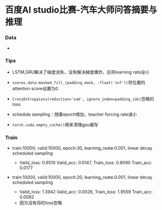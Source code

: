# 百度AI studio比赛-汽车大师问答摘要与推理

### Data

- 

### Tips

- LSTM,GRU解决了梯度消失，没有解决梯度爆炸，应将learning rate设小

- `scores.data.masked_fill_(padding_mask, -float('inf'))`将<PAD>位置的attention score设置为0

- `CrossEntropyLoss(reduction='sum', ignore_index=padding_idx)`忽略<PAD>的loss
- schedule sampling：随着epoch增加，teacher forcing rate减小
- `torch.cuda.empty_cache()`用来清理gpu缓存

### Train

- train:10000, valid:10000, epoch:30, learning_reate:0.001, linear decay scheduled sampling
  - Valid_loss: 0.9510 Valid_acc: 0.0147, Train_loss: 0.8090 Train_acc: 0.0177

- train:10000, valid:10000, epoch:20, learning_reate:0.001, linear decay scheduled sampling
  - Valid_loss: 1.3942 Valid_acc: 0.0028, Train_loss: 1.9559 Train_acc: 0.0082
  - 因为没有将<PAD>的loss忽略

